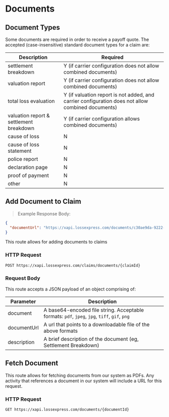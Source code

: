 # Documents

## Document Types

Some documents are required in order to receive a payoff quote. The accepted (case-insensitive) standard document types for a claim are:

Description | Required
--------- | -----------
settlement breakdown | Y (if carrier configuration does not allow combined documents)
valuation report | Y (if carrier configuration does not allow combined documents)
total loss evaluation | Y (if valuation report is not added, and carrier configuration does not allow combined documents)
valuation report & settlement breakdown | Y (if carrier configuration allows combined documents)
cause of loss | N
cause of loss statement | N
police report | N
declaration page | N
proof of payment | N
other | N



## Add Document to Claim

> Example Response Body:

```json
{
  "documentUrl": "https://xapi.lossexpress.com/documents/c30ae9da-9222-4de5-81fe-fe1ac590fa0f",
}
```

This route allows for adding documents to claims

### HTTP Request

`POST https://xapi.lossexpress.com/claims/documents/{claimId}`

### Request Body

This route accepts a JSON payload of an object comprising of:

Parameter | Description
--------- | -----------
document | A base64-encoded file string. Acceptable formats: `pdf`, `jpeg`, `jpg`, `tiff`, `gif`, `png`
documentUrl | A url that points to a downloadable file of the above formats
description | A brief description of the document (eg, Settlement Breakdown)



## Fetch Document

This route allows for fetching documents from our system as PDFs. Any activity that references a document in our system will include a URL for this request.

### HTTP Request

`GET https://xapi.lossexpress.com/documents/{documentId}`
